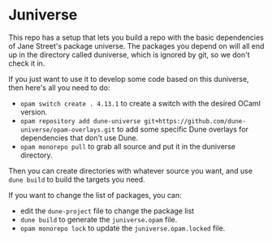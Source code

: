 # Juniverse

This repo has a setup that lets you build a repo with the basic
dependencies of Jane Street's package universe.  The packages you
depend on will all end up in the directory called duniverse, which is
ignored by git, so we don't check it in.

If you just want to use it to develop some code based on this
duniverse, then here's all you need to do:

- `opam switch create . 4.13.1` to create a switch with the desired
  OCaml version.
- `opam repository add dune-universe
  git+https://github.com/dune-universe/opam-overlays.git` to add some
  specific Dune overlays for dependencies that don't use Dune.
- `opam monorepo pull` to grab all source and put it in the duniverse
  directory.

Then you can create directories with whatever source you want, and use
`dune build` to build the targets you need.

If you want to change the list of packages, you can:

- edit the `dune-project` file to change the package list
- `dune build` to generate the `juniverse.opam` file.
- `opam monorepo lock` to update the `juniverse.opam.locked` file.
